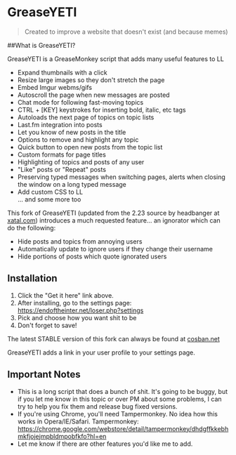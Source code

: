 # GreaseYETI
> Created to improve a website that doesn't exist (and because memes)

##What is GreaseYETI?
 
GreaseYETI is a GreaseMonkey script that adds many useful features to LL

- Expand thumbnails with a click
- Resize large images so they don't stretch the page
- Embed Imgur webms/gifs
- Autoscroll the page when new messages are posted
- Chat mode for following fast-moving topics
- CTRL + [KEY] keystrokes for inserting bold, italic, etc tags
- Autoloads the next page of topics on topic lists
- Last.fm integration into posts
- Let you know of new posts in the title
- Options to remove and highlight any topic
- Quick button to open new posts from the topic list
- Custom formats for page titles
- Highlighting of topics and posts of any user
-  "Like" posts or "Repeat" posts
-  Preserving typed messages when switching pages, alerts when closing the window on a long typed message
-  Add custom CSS to LL  
... and some more too

This fork of GreaseYETI (updated from the 2.23 source by headbanger at [xatal.com](xatal.com)) introduces a much requested feature... an ignorator which can do the following:

- Hide posts and topics from annoying users
- Automatically update to ignore users if they change their username
- Hide portions of posts which quote ignorated users

## Installation
1. Click the "Get it here" link above.
2. After installing, go to the settings page: https://endoftheinter.net/loser.php?settings
3. Pick and choose how you want shit to be
4. Don't forget to save!

The latest STABLE version of this fork can always be found at [cosban.net](https://cosban.net/static/txt/greaseyeti.user.js)

GreaseYETI adds a link in your user profile to your settings page.

## Important Notes
- This is a long script that does a bunch of shit. It's going to be buggy, but if you let me know in this topic or over PM about some problems, I can try to help you fix them and release bug fixed versions.
- If you're using Chrome, you'll need Tampermonkey. No idea how this works in Opera/IE/Safari. Tampermonkey: https://chrome.google.com/webstore/detail/tampermonkey/dhdgffkkebhmkfjojejmpbldmpobfkfo?hl=en
- Let me know if there are other features you'd like me to add.